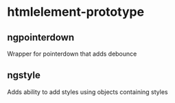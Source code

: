 # htmlelement-prototype  
  
## ngpointerdown  
Wrapper for pointerdown that adds debounce  
  
## ngstyle  
Adds ability to add styles using objects containing styles  
